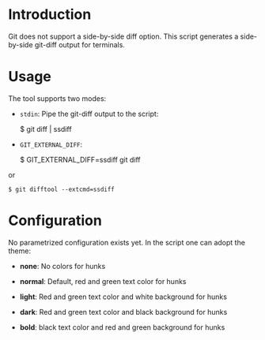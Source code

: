 # Introduction

Git does not support a side-by-side diff option. This script generates a side-by-side git-diff output for terminals.

# Usage

The tool supports two modes:

* `stdin`: Pipe the git-diff output to the script:

    $ git diff | ssdiff

* `GIT_EXTERNAL_DIFF`: 

    $ GIT_EXTERNAL_DIFF=ssdiff git diff

or

    $ git difftool --extcmd=ssdiff

# Configuration

No parametrized configuration exists yet. In the script one can adopt the theme:

* **none**: No colors for hunks

* **normal**: Default, red and green text color for hunks

* **light**: Red and green text color and white background for hunks

* **dark**: Red and green text color and black background for hunks

* **bold**: black text color and red and green background for hunks
